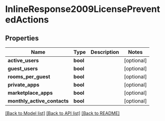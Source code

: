 # InlineResponse2009LicensePreventedActions

## Properties
Name | Type | Description | Notes
------------ | ------------- | ------------- | -------------
**active_users** | **bool** |  | [optional] 
**guest_users** | **bool** |  | [optional] 
**rooms_per_guest** | **bool** |  | [optional] 
**private_apps** | **bool** |  | [optional] 
**marketplace_apps** | **bool** |  | [optional] 
**monthly_active_contacts** | **bool** |  | [optional] 

[[Back to Model list]](../../README.md#documentation-for-models) [[Back to API list]](../../README.md#documentation-for-api-endpoints) [[Back to README]](../../README.md)

